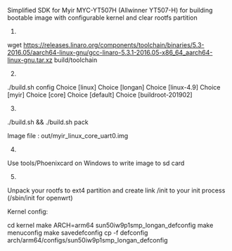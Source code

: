 Simplified SDK for Myir MYC-YT507H (Allwinner YT507-H)
for building bootable image with configurable kernel and clear rootfs partition

1)
wget https://releases.linaro.org/components/toolchain/binaries/5.3-2016.05/aarch64-linux-gnu/gcc-linaro-5.3.1-2016.05-x86_64_aarch64-linux-gnu.tar.xz build/toolchain

2)
./build.sh config
Choice [linux]
Choice [longan]
Choice [linux-4.9]
Choice [myir]
Choice [core]
Choice [default]
Choice [buildroot-201902]

3)
./build.sh && ./build.sh pack

Image file : out/myir_linux_core_uart0.img

4)
Use tools/Phoenixcard on Windows to write image to sd card

5)
Unpack your rootfs to ext4 partition and create link /init to your init process (/sbin/init for openwrt)


Kernel config:

cd kernel
make ARCH=arm64 sun50iw9p1smp_longan_defconfig
make menuconfig
make savedefconfig
cp -f defconfig arch/arm64/configs/sun50iw9p1smp_longan_defconfig

